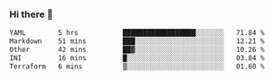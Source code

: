 ### Hi there 👋

<!--
**urzz/urzz** is a ✨ _special_ ✨ repository because its `README.md` (this file) appears on your GitHub profile.

Here are some ideas to get you started:

- 🔭 I’m currently working on ...
- 🌱 I’m currently learning ...
- 👯 I’m looking to collaborate on ...
- 🤔 I’m looking for help with ...
- 💬 Ask me about ...
- 📫 How to reach me: ...
- 😄 Pronouns: ...
- ⚡ Fun fact: ...
-->

<!--START_SECTION:waka-->

```txt
YAML        5 hrs           ██████████████████░░░░░░░   71.84 %
Markdown    51 mins         ███░░░░░░░░░░░░░░░░░░░░░░   12.21 %
Other       42 mins         ██▓░░░░░░░░░░░░░░░░░░░░░░   10.26 %
INI         16 mins         █░░░░░░░░░░░░░░░░░░░░░░░░   03.84 %
Terraform   6 mins          ▒░░░░░░░░░░░░░░░░░░░░░░░░   01.60 %
```

<!--END_SECTION:waka-->
